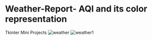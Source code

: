 # Weather-Report- AQI and its color representation
Tkinter Mini Projects
![weather](https://user-images.githubusercontent.com/17993648/124180749-45645280-da7a-11eb-81dd-ffc0e0d0c355.jpg)
![weather1](https://user-images.githubusercontent.com/17993648/124180805-5745f580-da7a-11eb-9abc-94bbb222e886.jpg)

